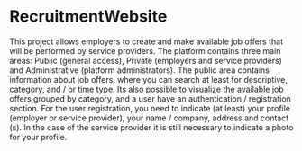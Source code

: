 # RecruitmentWebsite

This project allows employers to create and make available job offers that will be performed by service providers. The platform contains three main areas: Public (general access), Private (employers and service providers) and Administrative (platform administrators). The public area contains information about job offers, where you can search at least for descriptive, category, and / or time type. Its also possible to visualize the available job offers grouped by category, and a user have an authentication / registration section. For the user registration, you need to indicate (at least) your profile (employer or service provider), your name / company, address and contact (s). In the case of the service provider it is still necessary to indicate a photo for your profile.
